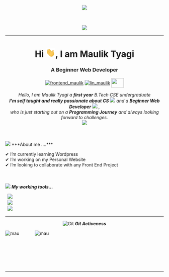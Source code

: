 <p align="center">
 <img src="https://education.github.com/assets/experience/02/github-web-development-kit-logo-7b7457f9366e7e245815871a994d0e2ebacdbd84549a53182b308d795b46d88d.png" height="200"/>
</p> 
<br>

<p align="center">
<img src="http://hoster2.onlinebadgemaker.com/upload_server/images/20215528Zq6g1/badge.png" height="150"/>
</p>
<hr>
<h1 align="center">Hi <img src="https://raw.githubusercontent.com/ABSphreak/ABSphreak/master/gifs/Hi.gif" width="30px">, I am Maulik Tyagi </h1>
<h3 align="center">A Beginner Web Developer </h3>
<p align="center">
<a href="https://www.frontendmentor.io/profile/maulik-2412" target="blank"><img align="center" src="https://seeklogo.com/images/F/frontend-mentor-logo-DD85EFE0E9-seeklogo.com.png" alt="frontend_maulik" height="30" width="40" /></a>
<a href="https://www.linkedin.com/in/maulik-tyagi-90aa09229/" target="blank"><img align="center" src="https://play-lh.googleusercontent.com/kMofEFLjobZy_bCuaiDogzBcUT-dz3BBbOrIEjJ-hqOabjK8ieuevGe6wlTD15QzOqw" alt="lin_maulik" height="30" width="40" /></a>   
 <a href = "mailto: mauliktyag08@gmail.com"><img align="center" src="https://seeklogo.com/images/G/gmail-new-2020-logo-32DBE11BB4-seeklogo.com.png" height="30" width="40" /></a>
</p>
</p>
<p align="center">
  <em>
    Hello, I am Maulik Tyagi a <b>first year</b> B.Tech CSE undergraduate 
   <br>
    <b>I'm self taught and really passionate about CS</b> <img src="https://github.com/TheDudeThatCode/TheDudeThatCode/blob/master/Assets/Developer.gif" width="30px"> and a <b>Beginner Web Developer</b>&nbsp;<img src="https://github.com/TheDudeThatCode/TheDudeThatCode/blob/master/Assets/Designer.gif" width="36px">&nbsp,<br>who is just starting out on a
    <b>Programming Journey</b> and always looking forward to challenges.
  </em> 
  <br>
   <img src="https://media.giphy.com/media/qjqUcgIyRjsl2/giphy.gif" width="50" />
</p>
<br><br>
<img src="https://media.giphy.com/media/iY8CRBdQXODJSCERIr/giphy.gif" width="30px">&nbsp;***About me ....***


✔ I’m currently learning Wordpress<br>
✔ I’m working on my Personal Website<br>
✔ I’m looking to collaborate with any Front End Project<br>
<br><br><br>
<img src="https://media.giphy.com/media/iY8CRBdQXODJSCERIr/giphy.gif" width="30px">&nbsp;***My working tools...***
<p align="left">
 <code> <img height="50" src="https://www.vectorlogo.zone/logos/w3_html5/w3_html5-ar21.svg"> </code>
 <br>
 <code> <img height="50" src="https://www.vectorlogo.zone/logos/netlifyapp_watercss/netlifyapp_watercss-ar21.svg"> </code>
 <br>
 <code> <img height="50" src="https://www.vectorlogo.zone/logos/wordpress/wordpress-ar21.svg"></code>
 <br>
   <hr>
  <p align="center">
 <img src="https://media.giphy.com/media/W5eoZHPpUx9sapR0eu/giphy.gif" width="30px" alt="Git"/>&nbsp;<i><b>Git Activeness</b></i></p>
  <p>
  <img align="left" src="https://github-readme-stats.vercel.app/api/top-langs?username=maulik-2412&show_icons=true&locale=en&layout=compact&theme=chartreuse-dark" alt="mau" /></p>
  <p>&nbsp;<img align="right" src="https://github-readme-stats.vercel.app/api?username=maulik-2412&show_icons=true&locale=en&theme=chartreuse-dark" alt="mau" width="410" /></p>
<br><br><br><br><br>
  
<hr>
